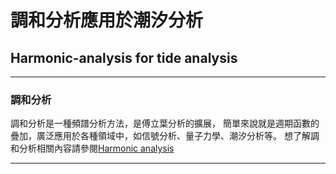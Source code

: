 # 調和分析應用於潮汐分析
## Harmonic-analysis for tide analysis
--------------------------------------------
### 調和分析
調和分析是一種頻譜分析方法，是傅立葉分析的擴展，
簡單來說就是週期函數的疊加，廣泛應用於各種領域中，如信號分析、量子力學、潮汐分析等。
想了解調和分析相關內容請參閱[Harmonic analysis](https://en.wikipedia.org/wiki/Harmonic_analysis "Wikipedia")

---------------------------------------------
